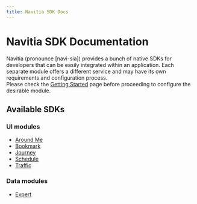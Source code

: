 ```yaml
---
title: Navitia SDK Docs
---
```


# Navitia SDK Documentation

Navitia (pronounce [navi-sia]) provides a bunch of native SDKs for developers that can be easily integrated within an application. Each separate module offers a different service and may have its own requirements and configuration process.<br>
Please check the [Getting Started](getting_started.md) page before proceeding to configure the desirable module.

## Available SDKs

### UI modules

* [Around Me](around_me/overview.md)
* [Bookmark](bookmark/overview.md)
* [Journey](journey/overview.md)
* [Schedule](schedule/overview.md)
* [Traffic](traffic/overview.md)

### Data modules

* [Expert](expert/overview.md)
